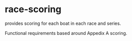 # race-scoring
provides scoring for each boat in each race and series.

Functional requirements based around Appedix A scoring.
